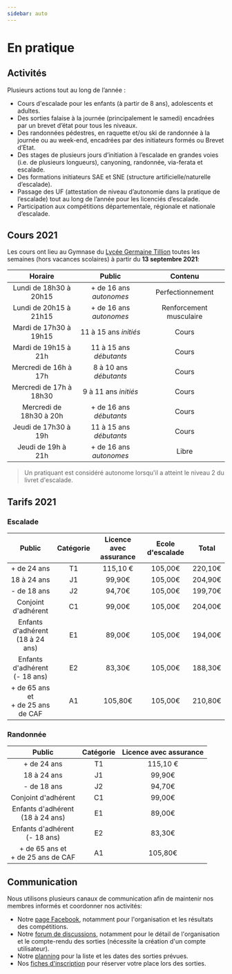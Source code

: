 ```yaml
---
sidebar: auto
---
```


# En pratique

## Activités

Plusieurs actions tout au long de l’année :
* Cours d'escalade pour les enfants (à partir de 8 ans), adolescents et adultes.
* Des sorties falaise à la journée (principalement le samedi) encadrées par un brevet d’état pour tous les niveaux.
* Des randonnées pédestres, en raquette et/ou ski de randonnée à la journée ou au week-end, encadrées par des initiateurs formés ou Brevet d’Etat.
* Des stages de plusieurs jours d’initiation à l’escalade en grandes voies (i.e. de plusieurs longueurs), canyoning, randonnée, via-ferata et escalade.
* Des formations initiateurs SAE et SNE (structure artificielle/naturelle d’escalade).
* Passage des UF (attestation de niveau d’autonomie dans la pratique de l’escalade) tout au long de l’année pour les licenciés d’escalade.
* Participation aux compétitions départementale, régionale et nationale d’escalade.

## Cours 2021

Les cours ont lieu au Gymnase du [Lycée Germaine Tillion](https://www.google.fr/maps?q=Lyc%C3%A9e+Germaine+Tillion+1+rue+du+Campus+Jean+Durand+11493+Castelnaudary&rlz=1C1CHBF_frFR774FR774&um=1&ie=UTF-8&sa=X&ved=2ahUKEwjD3c7q2e7aAhXLK8AKHasbAkkQ_AUoAXoECAAQAw) toutes les semaines (hors vacances scolaires) à partir du **13 septembre 2021**:

| Horaire | Public | Contenu |
| :---: | :---: | :---: |
| Lundi de 18h30 à 20h15 | + de 16 ans *autonomes* | Perfectionnement |
| Lundi de 20h15 à 21h15 | + de 16 ans *autonomes* | Renforcement musculaire |
| Mardi de 17h30 à 19h15 | 11 à 15 ans *initiés* | Cours |
| Mardi de 19h15 à 21h | 11 à 15 ans *débutants* | Cours |
| Mercredi de 16h à 17h | 8 à 10 ans *débutants* | Cours |
| Mercredi de 17h à 18h30 | 9 à 11 ans *initiés* | Cours |
| Mercredi de 18h30 à 20h | + de 16 ans *débutants* | Cours |
| Jeudi de 17h30 à 19h | 11 à 15 ans *débutants* | Cours |
| Jeudi de 19h à 21h | + de 16 ans *autonomes* | Libre |

> Un pratiquant est considéré autonome lorsqu'il a atteint le niveau 2 du livret d'escalade.

## Tarifs 2021

### Escalade

Public | Catégorie | Licence avec assurance | Ecole d'escalade | Total |
| :---: | :---: | :---: | :---: | :---: |
+ de 24 ans | T1 | 115,10 € | 105,00€ | 220,10€ |
18 à 24 ans | J1 | 99,90€ | 105,00€ | 204,90€ |
- de 18 ans | J2 | 94,70€ | 105,00€ | 199,70€ |
Conjoint d'adhérent | C1 | 99,00€ | 105,00€ | 204,00€ |
Enfants d'adhérent</br>(18 à 24 ans) | E1 | 89,00€ | 105,00€ | 194,00€ |
Enfants d'adhérent</br>(- 18 ans) | E2 | 83,30€ | 105,00€ | 188,30€ |
+ de 65 ans et</br>+ de 25 ans de CAF | A1 | 105,80€ | 105,00€ | 210,80€ |

### Randonnée

Public | Catégorie | Licence avec assurance | 
| :---: | :---: | :---: |
+ de 24 ans | T1 | 115,10 € |
18 à 24 ans | J1 | 99,90€ |
- de 18 ans | J2 | 94,70€ |
Conjoint d'adhérent | C1 | 99,00€ |
Enfants d'adhérent</br>(18 à 24 ans) | E1 | 89,00€ |
Enfants d'adhérent</br>(- 18 ans) | E2 | 83,30€ |
+ de 65 ans et</br>+ de 25 ans de CAF | A1 | 105,80€ |

## Communication

Nous utilisons plusieurs canaux de communication afin de maintenir nos membres informés et coordonner nos activités:
* Notre [page Facebook](https://www.facebook.com/Club-Nature-Aventure-1590487804525243/), notamment pour l'organisation et les résultats des compétitions.
* Notre [forum de discussions](http://escalade-rando.forumactif.org/), notamment pour le détail de l'organisation et le compte-rendu des sorties (nécessite la création d'un compte utilisateur).
* Notre [planning](https://docs.google.com/spreadsheets/d/1QHKL_DkvibVwh7iwiAAmiIR6HJ4I3zBX1wuB1pN_f1I) pour la liste et les dates des sorties prévues.
* Nos [fiches d'inscription](https://docs.google.com/spreadsheets/d/1CCxeQNFOBg8ZPvDOf0c29eBKt6JQeM9VHBF4OBSsbiM) pour réserver votre place lors des sorties.




